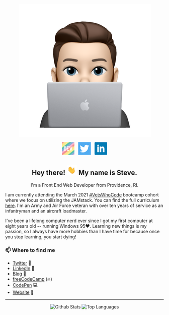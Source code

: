 <p align="center">
<img src="./images/laptop.png" alt="Memoji Icon"></p>

<p align='center'>
<a href="https://dev.to/sa_lamoureux"><img height="40" src="./images/dev.png" alt="dev.to icon"></a>&nbsp;&nbsp;
<a href="https://twitter.com/sa_lamoureux"><img height="40" src="./images/twitter.png" alt="twitter icon"></a>&nbsp;&nbsp;
<a href="https://www.linkedin.com/in/steven-lamoureux/"><img height="40" src="./images/linkedin.png" alt="linkedin icon"></a>
</p>

<h2 align="center">Hey there! <img src="./images/waving_hand.gif" width="32px" alt="waving hand"> My name is Steve.</h2>
<p align="center">I'm a Front End Web Developer from Providence, RI.</p>
<p>I am currently attending the March 2021 <a href="https://vetswhocode.io" target="_blank">#VetsWhoCode</a> bootcamp cohort where we focus on utilizing the JAMstack. You can find the full curriculum <a href="https://github.com/Vets-Who-Code/Curriculum" target="_blank">here</a>. I'm an Army and Air Force veteran with over ten years of service as an infantryman and an aircraft loadmaster.</p>
<p>I've been a lifelong computer nerd ever since I got my first computer at eight years old -- running Windows 95♥. Learning new things is my passion, so I always have more hobbies than I have time for because once you stop learning, you start dying!</p>

### 📫 Where to find me
- [Twitter](https://twitter.com/sa_lamoureux) 🐤
- [LinkedIn](https://linkedin.com/in/steven-lamoureux) 💼
- [Blog](https://dev.to/sa_lamoureux) 📝
- [freeCodeCamp](https://www.freecodecamp.org/slamoureux) (🔥)
- [CodePen](https://www.codepen.io/s-lamoureux/) 💻
- [Website](http://wheresteve.codes) 🔗

<hr>
<p align="center">
<img src="https://github-readme-stats.vercel.app/api?username=slamoureux&show_icons=true&count_private=true&theme=buefy" height="200px" alt="Github Stats"/>
<img src = "https://github-readme-stats.vercel.app/api/top-langs/?username=slamoureux&langs_count=3&theme=buefy" height="200px" alt="Top Languages"/>
</p>
